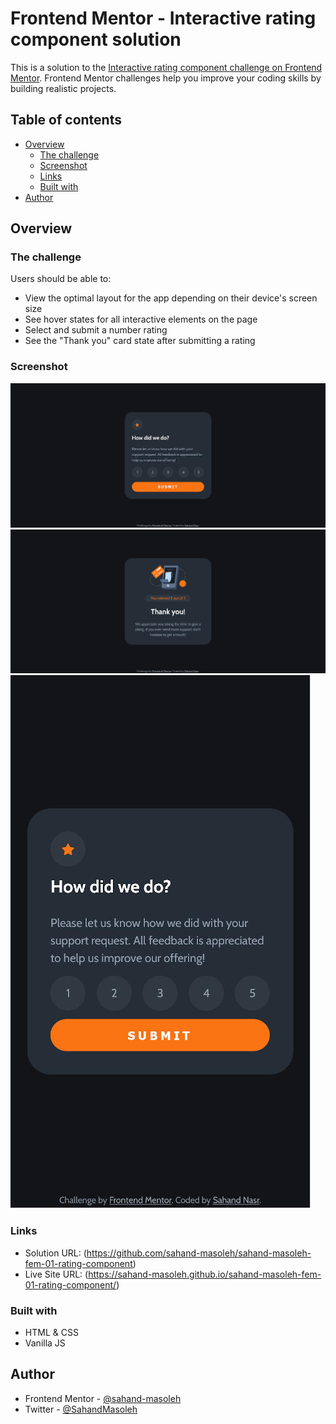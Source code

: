 # Frontend Mentor - Interactive rating component solution

This is a solution to the [Interactive rating component challenge on Frontend Mentor](https://www.frontendmentor.io/challenges/interactive-rating-component-koxpeBUmI). Frontend Mentor challenges help you improve your coding skills by building realistic projects.

## Table of contents

- [Overview](#overview)
  - [The challenge](#the-challenge)
  - [Screenshot](#screenshot)
  - [Links](#links)
  - [Built with](#built-with)
- [Author](#author)

## Overview

### The challenge

Users should be able to:

- View the optimal layout for the app depending on their device's screen size
- See hover states for all interactive elements on the page
- Select and submit a number rating
- See the "Thank you" card state after submitting a rating

### Screenshot

![The rating state](./screenshots/desktop-rating-state.jpg)
![The thank you state](./screenshots/desktop-thankyou-state.jpg)
![Mobile view](./screenshots/mobile.jpg)

### Links

- Solution URL: (https://github.com/sahand-masoleh/sahand-masoleh-fem-01-rating-component)
- Live Site URL: (https://sahand-masoleh.github.io/sahand-masoleh-fem-01-rating-component/)

### Built with

- HTML & CSS
- Vanilla JS

## Author

- Frontend Mentor - [@sahand-masoleh](https://www.frontendmentor.io/profile/sahand-masoleh)
- Twitter - [@SahandMasoleh](https://twitter.com/SahandMasoleh)
